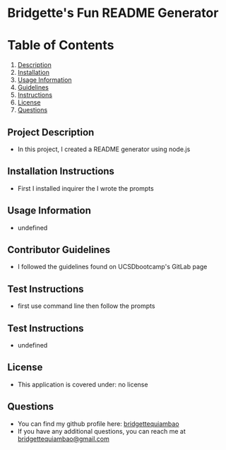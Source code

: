 
# Bridgette's Fun README Generator
    
# Table of Contents
1. [Description](#description)
2. [Installation](#installation)
3. [Usage Information](#usage)
4. [Guidelines](#guidelines)
5. [Instructions](#instructions)
6. [License](#license)
7. [Questions](#questions)
## Project Description
* In this project, I created a README generator using node.js
## Installation Instructions
* First I installed inquirer the I wrote the prompts 
## Usage Information
* undefined
## Contributor Guidelines
* I followed the guidelines found on UCSDbootcamp's GitLab page
## Test Instructions
* first use command line then follow the prompts
## Test Instructions
* undefined
## License
* This application is covered under: no license
## Questions
* You can find my github profile here: [bridgettequiambao](http://github.com/bridgettequiambao)
* If you have any additional questions, you can reach me at bridgettequiambao@gmail.com